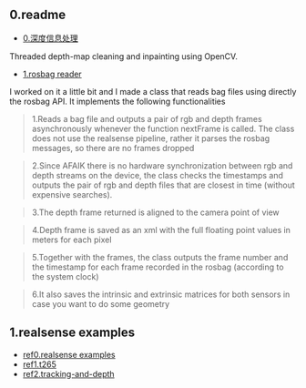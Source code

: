 ##  0.readme



- [0.深度信息处理](https://github.com/juniorxsound/ThreadedDepthCleaner)

Threaded depth-map cleaning and inpainting using OpenCV.

- [1.rosbag reader](https://github.com/IntelRealSense/librealsense/issues/2215)

I worked on it a little bit and I made a class that reads bag files using directly the rosbag API. It implements the following functionalities

> 1.Reads a bag file and outputs a pair of rgb and depth frames asynchronously whenever the function nextFrame is called. The class does not use the realsense pipeline, rather it parses the rosbag messages, so there are no frames dropped

> 2.Since AFAIK there is no hardware synchronization between rgb and depth streams on the device, the class checks the timestamps and outputs the pair of rgb and depth files that are closest in time (without expensive searches).

> 3.The depth frame returned is aligned to the camera point of view

> 4.Depth frame is saved as an xml with the full floating point values in meters for each pixel

> 5.Together with the frames, the class outputs the frame number and the timestamp for each frame recorded in the rosbag (according to the system clock)

> 6.It also saves the intrinsic and extrinsic matrices for both sensors in case you want to do some geometry


##  1.realsense examples

- [ref0.realsense examples](https://github.com/IntelRealSense/librealsense/tree/master/examples)
- [ref1.t265](https://github.com/IntelRealSense/librealsense/blob/master/doc/t265.md)
- [ref2.tracking-and-depth](https://github.com/IntelRealSense/librealsense/tree/master/examples/tracking-and-depth)
